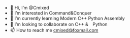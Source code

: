 - 👋 Hi, I’m @Cmixed
- 👀 I’m interested in Command&Conquer
- 🌱 I’m currently learning Modern C++ Python Assembly
- 💞️ I’m looking to collaborate on C++ &　Python
- 📫 How to reach me cmixed@foxmail.com

<!---
CmxxdZZJ/CmxxdZZJ is a ✨ special ✨ repository because its `README.md` (this file) appears on your GitHub profile.
You can click the Preview link to take a look at your changes.
--->
